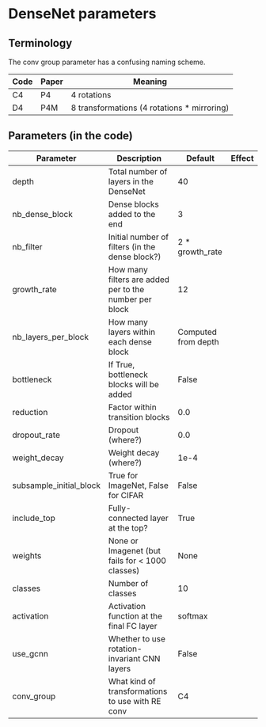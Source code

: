 # DenseNet parameters

## Terminology

The conv group parameter has a confusing naming scheme.

| Code               | Paper  | Meaning            
|----|--|---------------------|
| C4 | P4 | 4 rotations |
| D4 | P4M | 8 transformations (4 rotations * mirroring) |




## Parameters (in the code)

| Parameter               | Description                                            | Default             | Effect |
|-------------------------|--------------------------------------------------------|---------------------|--------|
| depth                   | Total number of layers in the DenseNet                 |          40         |        |
| nb_dense_block          | Dense blocks added to the end                          |          3          |        |
| nb_filter               | Initial number of filters (in the dense block?)        |   2 * growth_rate   |        |
| growth_rate             | How many filters are added per to the number per block |          12         |        |
| nb_layers_per_block     | How many layers within each dense block                | Computed from depth |        |
| bottleneck              | If True, bottleneck blocks will be added               |        False        |        |
| reduction               | Factor within transition blocks                        |         0.0         |        |
| dropout_rate            | Dropout (where?)                                       |         0.0         |        |
| weight_decay            | Weight decay (where?)                                  |         1e-4        |        |
| subsample_initial_block | True for ImageNet, False for CIFAR                     |        False        |        |
| include_top             | Fully-connected layer at the top?                      |         True        |        |
| weights                 | None or Imagenet (but fails for < 1000 classes)        |         None        |        |
| classes                 | Number of classes                                      |          10         |        |
| activation              | Activation function at the final FC layer              |       softmax       |        |
| use_gcnn                | Whether to use rotation-invariant CNN layers           |       False         |        |
| conv_group              | What kind of transformations to use with RE conv       |         C4          |        |
